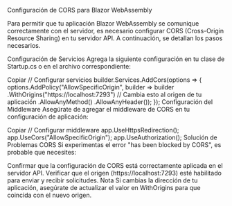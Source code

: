 Configuración de CORS para Blazor WebAssembly

Para permitir que tu aplicación Blazor WebAssembly se comunique correctamente con el servidor, es necesario configurar CORS (Cross-Origin Resource Sharing) en tu servidor API. A continuación, se detallan los pasos necesarios.

Configuración de Servicios
Agrega la siguiente configuración en tu clase de Startup.cs o en el archivo correspondiente:

Copiar
// Configurar servicios
builder.Services.AddCors(options =>
{
    options.AddPolicy("AllowSpecificOrigin",
        builder => builder
            .WithOrigins("https://localhost:7293") // Cambia esto al origen de tu aplicación
            .AllowAnyMethod()
            .AllowAnyHeader());
});
Configuración del Middleware
Asegúrate de agregar el middleware de CORS en tu configuración de aplicación:

Copiar
// Configurar middleware
app.UseHttpsRedirection();
app.UseCors("AllowSpecificOrigin");
app.UseAuthorization();
Solución de Problemas CORS
Si experimentas el error "has been blocked by CORS", es probable que necesites:

Confirmar que la configuración de CORS está correctamente aplicada en el servidor API.
Verificar que el origen (https://localhost:7293) esté habilitado para enviar y recibir solicitudes.
Nota
Si cambias la dirección de tu aplicación, asegúrate de actualizar el valor en WithOrigins para que coincida con el nuevo origen.
